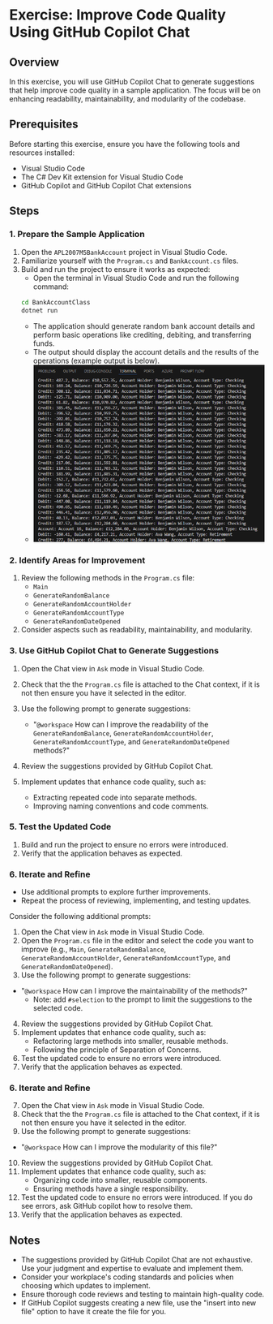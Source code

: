 # Exercise: Improve Code Quality Using GitHub Copilot Chat

## Overview
In this exercise, you will use GitHub Copilot Chat to generate suggestions that help improve code quality in a sample application. The focus will be on enhancing readability, maintainability, and modularity of the codebase.

## Prerequisites
Before starting this exercise, ensure you have the following tools and resources installed:
- Visual Studio Code
- The C# Dev Kit extension for Visual Studio Code
- GitHub Copilot and GitHub Copilot Chat extensions

## Steps

### 1. Prepare the Sample Application
1. Open the `APL2007M5BankAccount` project in Visual Studio Code.
2. Familiarize yourself with the `Program.cs` and `BankAccount.cs` files.
3. Build and run the project to ensure it works as expected:
   - Open the terminal in Visual Studio Code and run the following command:
   ```bash
   cd BankAccountClass
   dotnet run
   ```
   - The application should generate random bank account details and perform basic operations like crediting, debiting, and transferring funds.
   - The output should display the account details and the results of the operations (example output is below).
   - ![alt text](example_output.png)

### 2. Identify Areas for Improvement
1. Review the following methods in the `Program.cs` file:
   - `Main`
   - `GenerateRandomBalance`
   - `GenerateRandomAccountHolder`
   - `GenerateRandomAccountType`
   - `GenerateRandomDateOpened`
2. Consider aspects such as readability, maintainability, and modularity.

### 3. Use GitHub Copilot Chat to Generate Suggestions
1. Open the Chat view in `Ask` mode in Visual Studio Code.
2. Check that the the `Program.cs` file is attached to the Chat context, if it is not then ensure you have it selected in the editor.
3. Use the following prompt to generate suggestions:
   - "`@workspace` How can I improve the readability of the `GenerateRandomBalance`, `GenerateRandomAccountHolder`, `GenerateRandomAccountType`, and `GenerateRandomDateOpened` methods?"

4. Review the suggestions provided by GitHub Copilot Chat.
5. Implement updates that enhance code quality, such as:
   - Extracting repeated code into separate methods.
   - Improving naming conventions and code comments.


### 5. Test the Updated Code
1. Build and run the project to ensure no errors were introduced.
2. Verify that the application behaves as expected.


### 6. Iterate and Refine
   - Use additional prompts to explore further improvements.
   - Repeat the process of reviewing, implementing, and testing updates.
   
   Consider the following additional prompts:
  1. Open the Chat view in `Ask` mode in Visual Studio Code.
  2. Open the `Program.cs` file in the editor and select the code you want to improve (e.g.,  `Main`, `GenerateRandomBalance`, `GenerateRandomAccountHolder`, `GenerateRandomAccountType`, and `GenerateRandomDateOpened`).
  3. Use the following prompt to generate suggestions:
   - "`@workspace` How can I improve the maintainability of the methods?"
     - Note: add `#selection` to the prompt to limit the suggestions to the selected code.
  4. Review the suggestions provided by GitHub Copilot Chat.
 5. Implement updates that enhance code quality, such as:
      - Refactoring large methods into smaller, reusable methods.
      - Following the principle of Separation of Concerns.
  6. Test the updated code to ensure no errors were introduced.
  7. Verify that the application behaves as expected.

### 6. Iterate and Refine
  7. Open the Chat view in `Ask` mode in Visual Studio Code.
  8. Check that the the `Program.cs` file is attached to the Chat context, if it is not then ensure you have it selected in the editor.
  9.  Use the following prompt to generate suggestions:
   - "`@workspace` How can I improve the modularity of this file?"
  10. Review the suggestions provided by GitHub Copilot Chat.
  11. Implement updates that enhance code quality, such as:
      - Organizing code into smaller, reusable components.
      - Ensuring methods have a single responsibility.
  12. Test the updated code to ensure no errors were introduced. If you do see errors, ask GitHub copilot how to resolve them.
  13. Verify that the application behaves as expected.

## Notes
- The suggestions provided by GitHub Copilot Chat are not exhaustive. Use your judgment and expertise to evaluate and implement them.
- Consider your workplace's coding standards and policies when choosing which updates to implement.
- Ensure thorough code reviews and testing to maintain high-quality code.
- If GitHub Copilot suggests creating a new file, use the "insert into new file" option to have it create the file for you.

